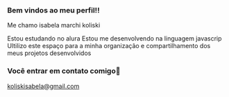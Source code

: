 ### Bem vindos ao meu perfil!!

Me chamo isabela marchi koliski

Estou estudando no alura
Estou me desenvolvendo na linguagem javascrip
Ultilizo este espaço para a minha organização e compartilhamento dos meus projetos desenvolvidos 

### Você entrar em contato comigo📧

koliskisabela@gmail.com

